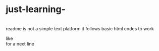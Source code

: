 # just-learning-
<br>
readme is not a simple text platform it follows basic html codes to work

like <br> for a next line 
